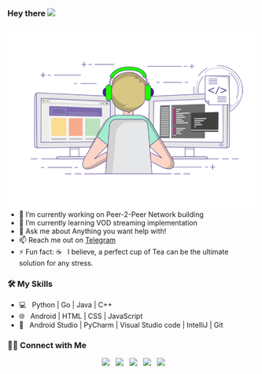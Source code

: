 
### Hey there <img src="https://media.giphy.com/media/hvRJCLFzcasrR4ia7z/giphy.gif" width="25px">
<!--
**theyashl/theyashl** is a ✨ _special_ ✨ repository because its `README.md` (this file) appears on your GitHub profile.

Here are some ideas to get you started:

- 🔭 I’m currently working on Website development using Django
- 🌱 I’m currently learning VOD streaming implementation
- 👯 I’m looking to collaborate on ...
- 🤔 I’m looking for help with ...
- 💬 Ask me about ...
- 📫 How to reach me: ...
- 😄 Pronouns: ...
- ⚡ Fun fact: ...
-->
<img align="right" alt="GIF" src="https://raw.githubusercontent.com/devSouvik/devSouvik/master/gif3.gif" width="500"/>

- 🔭 I’m currently working on Peer-2-Peer Network building
- 🌱 I’m currently learning VOD streaming implementation
- 💬 Ask me about Anything you want help with!
- 📫 Reach me out on [Telegram](https://t.me/DrPratyash)
- ⚡ Fun fact: ☕ &nbsp; I believe, a perfect cup of Tea can be the ultimate solution for any stress. 

<h3>🛠 My Skills</h3>

- 💻 &nbsp; Python | Go | Java | C++
- 🌐 &nbsp; Android | HTML | CSS | JavaScript
- 🔧 &nbsp; Android Studio | PyCharm | Visual Studio code | IntelliJ | Git

<!--
- 💻 &nbsp; <img src="https://cdn.jsdelivr.net/npm/simple-icons@3.12.0/icons/python.svg" width="20px">Python | <img src="https://cdn.jsdelivr.net/npm/simple-icons@3.12.0/icons/c.svg" width="20px"> C | <img src="https://cdn.jsdelivr.net/npm/simple-icons@3.12.0/icons/java.svg" width="20px">Java | <img src="https://cdn.jsdelivr.net/npm/simple-icons@3.12.0/icons/cplusplus.svg" width="20px">C++  
- 🌐 &nbsp; <img src="https://cdn.jsdelivr.net/npm/simple-icons@3.12.0/icons/android.svg" width="20px">Android | <img src="https://cdn.jsdelivr.net/npm/simple-icons@3.12.0/icons/html5.svg" width="20px">HTML | <img src="https://cdn.jsdelivr.net/npm/simple-icons@3.12.0/icons/css3.svg" width="20px">CSS | <img src="https://cdn.jsdelivr.net/npm/simple-icons@3.12.0/icons/javascript.svg" width="20px">JavaScript
- 🔧 &nbsp; <img src="https://cdn.jsdelivr.net/npm/simple-icons@3.12.0/icons/androidstudio.svg" width="20px">Android Studio | <img src="https://cdn.jsdelivr.net/npm/simple-icons@3.12.0/icons/pycharm.svg" width="20px">PyCharm | <img src="https://cdn.jsdelivr.net/npm/simple-icons@3.12.0/icons/visualstudiocode.svg" width="20px">Visual Studio code | <img src="https://cdn.jsdelivr.net/npm/simple-icons@3.12.0/icons/intellijidea.svg" width="20px">IntelliJ | <img src="https://cdn.jsdelivr.net/npm/simple-icons@3.12.0/icons/git.svg" width="20px">Git
<br>

<img align="center" src="https://github-readme-stats.vercel.app/api?username=theyashl&include_all_commits=true&count_private=true&show_icons=true&line_height=20&title_color=7A7ADB&icon_color=2234AE&text_color=D3D3D3&bg_color=0,000000,130F40" alt="theyashl's Github Stats">

</br>
-->
<h3> 🤝🏻 Connect with Me </h3>

<p align="center">
&nbsp; <a href="https://twitter.com/YashLohakare" target="_blank" rel="noopener noreferrer"><img src="https://img.icons8.com/plasticine/100/000000/twitter.png" width="50" /></a>  
&nbsp; <a href="https://www.instagram.com/theyashl/" target="_blank" rel="noopener noreferrer"><img src="https://img.icons8.com/plasticine/100/000000/instagram-new.png" width="50" /></a>  
&nbsp; <a href="https://www.linkedin.com/in/prathameshlohakare/" target="_blank" rel="noopener noreferrer"><img src="https://img.icons8.com/plasticine/100/000000/linkedin.png" width="50" /></a>
&nbsp; <a href="mailto:yashlohakare48@outlook.com" target="_blank" rel="noopener noreferrer"><img src="https://img.icons8.com/plasticine/100/000000/gmail.png"  width="50" /></a>
&nbsp; <a href="https://t.me/DrPratyash" target="_blank" rel="noopener noreferrer"><img src="https://img.icons8.com/plasticine/100/000000/telegram-app.png"  width="50" /></a>
</p>
